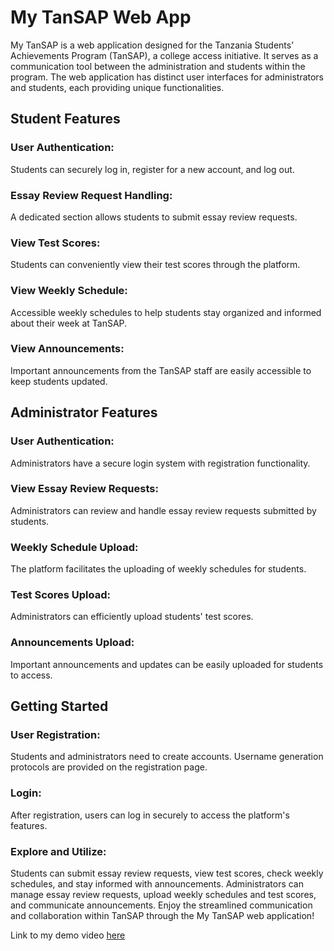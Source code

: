 # My TanSAP Web App

My TanSAP is a web application designed for the Tanzania Students’ Achievements Program (TanSAP), a college access initiative. It serves as a communication tool between the administration and students within the program. The web application has distinct user interfaces for administrators and students, each providing unique functionalities.

## Student Features

### User Authentication:
Students can securely log in, register for a new account, and log out.

### Essay Review Request Handling:
A dedicated section allows students to submit essay review requests.

### View Test Scores:
Students can conveniently view their test scores through the platform.

### View Weekly Schedule:
Accessible weekly schedules to help students stay organized and informed about their week at TanSAP.

### View Announcements:
Important announcements from the TanSAP staff are easily accessible to keep students updated.

## Administrator Features

### User Authentication:
Administrators have a secure login system with registration functionality.

### View Essay Review Requests:
Administrators can review and handle essay review requests submitted by students.

### Weekly Schedule Upload:
The platform facilitates the uploading of weekly schedules for students.

### Test Scores Upload:
Administrators can efficiently upload students' test scores.

### Announcements Upload:
Important announcements and updates can be easily uploaded for students to access.

## Getting Started

### User Registration:
Students and administrators need to create accounts. Username generation protocols are provided on the registration page.

### Login:
After registration, users can log in securely to access the platform's features.

### Explore and Utilize:
Students can submit essay review requests, view test scores, check weekly schedules, and stay informed with announcements. Administrators can manage essay review requests, upload weekly schedules and test scores, and communicate announcements. Enjoy the streamlined communication and collaboration within TanSAP through the My TanSAP web application!

Link to my demo video [here](https://youtu.be/uXQS_uaeIT0?si=tY0PHalFmJ9YDF8h)
